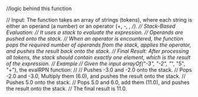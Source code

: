 //logic behind this function

//    Input: The function takes an array of strings (tokens), where each string is either an operand (a number) or an operator (+, -, *, /).
//    Stack-Based Evaluation:
//    It uses a stack to evaluate the expression.
//    Operands are pushed onto the stack.
//    When an operator is encountered, the function pops the required number of operands from the stack, applies the operator, and pushes the result back onto the stack.
//    Final Result: After processing all tokens, the stack should contain exactly one element, which is the result of the expression.
//    Example
//    Given the input arrayOf("-3", "-2", "*", "5", "+"), the evalRPN function:
//
//    Pushes -3.0 and -2.0 onto the stack.
//    Pops -2.0 and -3.0, Multiply them (6.0), and pushes the result onto the stack.
//    Pushes 5.0 onto the stack.
//    Pops 5.0 and 6.0, add them (11.0), and pushes the result onto the stack.
//    The final result is 11.0.
